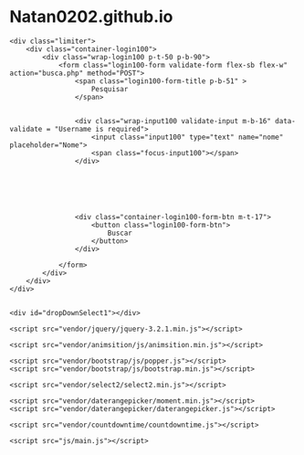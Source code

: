 # Natan0202.github.io
<!DOCTYPE html>
<html lang="en">
<head>
	<title>Pesquisar</title>
	<meta charset="UTF-8">
	<meta name="viewport" content="width=device-width, initial-scale=1">
<!--===============================================================================================-->	
	<link rel="icon" type="image/png" href="images/icons/favicon.ico"/>
<!--===============================================================================================-->
	<link rel="stylesheet" type="text/css" href="vendor/bootstrap/css/bootstrap.min.css">
<!--===============================================================================================-->
	<link rel="stylesheet" type="text/css" href="fonts/font-awesome-4.7.0/css/font-awesome.min.css">
<!--===============================================================================================-->
	<link rel="stylesheet" type="text/css" href="fonts/Linearicons-Free-v1.0.0/icon-font.min.css">
<!--===============================================================================================-->
	<link rel="stylesheet" type="text/css" href="vendor/animate/animate.css">
<!--===============================================================================================-->	
	<link rel="stylesheet" type="text/css" href="vendor/css-hamburgers/hamburgers.min.css">
<!--===============================================================================================-->
	<link rel="stylesheet" type="text/css" href="vendor/animsition/css/animsition.min.css">
<!--===============================================================================================-->
	<link rel="stylesheet" type="text/css" href="vendor/select2/select2.min.css">
<!--===============================================================================================-->	
	<link rel="stylesheet" type="text/css" href="vendor/daterangepicker/daterangepicker.css">
<!--===============================================================================================-->
	<link rel="stylesheet" type="text/css" href="util.css">
	<link rel="stylesheet" type="text/css" href="main.css">
<!--===============================================================================================-->
</head>
<body>
	
	<div class="limiter">
		<div class="container-login100">
			<div class="wrap-login100 p-t-50 p-b-90">
				<form class="login100-form validate-form flex-sb flex-w" action="busca.php" method="POST">
					<span class="login100-form-title p-b-51" >
						Pesquisar
					</span>

					
					<div class="wrap-input100 validate-input m-b-16" data-validate = "Username is required">
						<input class="input100" type="text" name="nome" placeholder="Nome">
						<span class="focus-input100"></span>
					</div>
					
					
					
					
				

					<div class="container-login100-form-btn m-t-17">
						<button class="login100-form-btn">
							Buscar
						</button>
					</div>

				</form>
			</div>
		</div>
	</div>
	

	<div id="dropDownSelect1"></div>
	
<!--===============================================================================================-->
	<script src="vendor/jquery/jquery-3.2.1.min.js"></script>
<!--===============================================================================================-->
	<script src="vendor/animsition/js/animsition.min.js"></script>
<!--===============================================================================================-->
	<script src="vendor/bootstrap/js/popper.js"></script>
	<script src="vendor/bootstrap/js/bootstrap.min.js"></script>
<!--===============================================================================================-->
	<script src="vendor/select2/select2.min.js"></script>
<!--===============================================================================================-->
	<script src="vendor/daterangepicker/moment.min.js"></script>
	<script src="vendor/daterangepicker/daterangepicker.js"></script>
<!--===============================================================================================-->
	<script src="vendor/countdowntime/countdowntime.js"></script>
<!--===============================================================================================-->
	<script src="js/main.js"></script>

</body>
</html>

